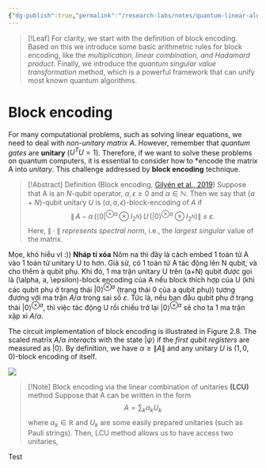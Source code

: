 ```yaml
---
{"dg-publish":true,"permalink":"/research-labs/notes/quantum-linear-algebra-ii/","tags":["#quantum_computing"],"created":"2025-03-13T14:45:57.114+07:00","updated":"2025-03-17T00:06:23.012+07:00"}
---
```


>[!Leaf]
>For clarity, we start with the definition of block encoding. Based on this we introduce some basic arithmetric rules for block encoding, like the *multiplication, linear combination, and Hadamard product*. Finally, we introduce the *quantum singular value transformation* method, which is a powerful framework that can unify most known quantum algorithms.
# Block encoding

For many computational problems, such as solving linear equations, we need to deal with *non-unitary matrix A*. However, remember that *quantum gates* are **unitary** ($U^T U = 1$). Therefore, if we want to solve these problems on quantum computers, it is essential to consider how to *encode the matrix A into *unitary*. This challenge addressed by **block encoding** technique.

>[!Abstract] Definition (Block encoding, [Gilyén et al., 2019](https://arxiv.org/abs/1806.01838))
>Suppose that A is an $N$-qubit operator, $\alpha, \epsilon \ge 0$ and $\alpha \in \mathbb{N}$. Then we say that $(a+N)$-qubit unitary $U$ is $(\alpha,a,\epsilon)$-block-encoding of $A$ if
>$$\bigl\|\,A \;-\; \alpha\,\bigl(\langle 0|^{\otimes a} \otimes I_{2^N}\bigr)\,U\,\bigl(|0\rangle^{\otimes a} \otimes I_{2^N}\bigr)\bigr\| \;\le\; \varepsilon.$$
>Here, $\bigl\|\cdot\bigr\|$ *represents spectral norm*, i.e., the *largest singular* value of the matrix.


Mọe, khó hiểu vl :))
**Nháp tí xóa**
Nôm na thì đây là cách embed 1 toán tử A vào 1 toán tử unitary U to hơn. Giả sử, có 1 toán tử A tác động lên N qubit, và cho thêm a qubit phụ. Khi đó, 1 ma trận unitary U trên (a+N) qubit được gọi là (\alpha, a, \epsilon)-block encoding của A nếu block thích hợp của U (khi các qubit phụ ở trạng thái $|0 \rangle ^{\otimes a}$ (trạng thái 0 của a qubit phụ)) tương đương với ma trận $A/ \alpha$ trong sai số $\varepsilon$.
Tức là, nếu ban đầu qubit phụ ở trạng thái $|0 \rangle ^{\otimes a}$, thì việc tác động U rồi chiếu trở lại $|0 \rangle ^{\otimes a}$ sẽ cho ta 1 ma trận xập xỉ $A/ \alpha$.


The circuit implementation of block encoding is illustrated in Figure 2.8. The scaled matrix $A/ \alpha$ *interacts* with the state $|\psi \rangle$ if the *first qubit registers* are measured as $|0\rangle$. By definition, we have $\alpha\ge \left\| A  \right\|$ and any unitary $U$ is $(1,0,0)$-block encoding of itself.

![](https://i.imgur.com/oo9uwOQ.png)

>[!Note] Block encoding via the linear combination of unitaries **(LCU)** method
> Suppose that A can be written in the form
> $$A=\sum_{k}\alpha_k U_k$$
> where ${\alpha_k}\in\mathbb{R}$ and $U_k$ are some easily prepared unitaries (such as Pauli strings). Then, LCU method allows us to have access two unitaries,
> 

Test


